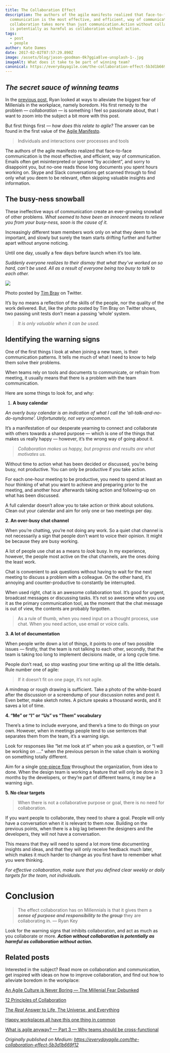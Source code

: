 ```yaml
---
title: The Collaboration Effect
description: The authors of the agile manifesto realized that face-to-face
  communication is the most effective, and efficient, way of communication.  But
  collaboration takes more than just communication.Action without collaboration
  is potentially as harmful as collaboration without action.
tags:
  - post
  - people
author: Kate Dames
date: 2017-02-02T07:57:29.890Z
image: /assets/blog/jason-goodman-0k7ggia8lve-unsplash-1-.jpg
imageAlt: What does it take to be part of winning team?
canonical: https://everydayagile.com/the-collaboration-effect-5b3d1b669f12
---
```

## *The secret sauce of winning teams*

In the [previous post](https://everydayagile.com/an-agile-culture-is-never-boring-6f01a3475397#.vpq6ezprb), Ryan looked at ways to alleviate the biggest fear of Millenials in the workplace, namely boredom. His first remedy to the problem — *collaboration* — is something I feel so passionate about, that I want to zoom into the subject a bit more with this post.

But first things first — *how does this relate to agile?* The answer can be found in the first value of the [Agile Manifesto](http://agilemanifesto.org/).

> Individuals and interactions over processes and tools

The authors of the agile manifesto realized that face-to-face communication is the most effective, and efficient, way of communication. Emails often get misinterpreted or ignored “by accident”, and sorry to disappoint you, but no-one reads those long documents you spent hours working on. Skype and Slack conversations get scanned through to find only what you deem to be relevant, often skipping valuable insights and information.

## The busy-ness snowball

These ineffective ways of communication create an ever-growing snowball of other problems. *What seemed to have been an innocent means to relieve you from your busy-ness, soon is the cause of it.*

Increasingly different team members work only on what they deem to be important, and slowly but surely the team starts drifting further and further apart without anyone noticing.

Until one day, usually a few days before launch when it’s too late.

*Suddenly everyone realizes to their dismay that what they’ve worked on so hard, can’t be used. All as a result of everyone being too busy to talk to each other.*

![](https://miro.medium.com/max/274/1*s1SaPU0GZWq-3PSjUfaung.jpeg)

Photo posted by [Tim Bray](https://medium.com/u/99a2ab387c62?source=post_page-----5b3d1b669f12--------------------------------) on Twitter.

It’s by no means a reflection of the skills of the people, nor the quality of the work delivered. But, like the photo posted by Tim Bray on Twitter shows, two passing unit tests don’t mean a passing ‘whole’ system.

> *It is only valuable when it can be used.*

## Identifying the warning signs

One of the first things I look at when joining a new team, is their communication patterns. It tells me much of what I need to know to help them solve their problems.

When teams rely on tools and documents to communicate, or refrain from meeting, it usually means that there is a problem with the team communication.

Here are some things to look for, and why:

1. **A busy calendar**

*An overly busy calendar is an indication of what I call the ‘all-talk-and-no-do-syndrome’. Unfortunately, not very uncommon.*

It’s a manifestation of our desperate yearning to connect and collaborate with others towards a shared purpose — which is one of the things that makes us really happy — however, it’s the wrong way of going about it.

> *Collaboration makes us happy, but progress and results are what motivates us.*

Without time to action what has been decided or discussed, you’re being busy, not productive. You can only be productive if you take action.

For each one-hour meeting to be productive, you need to spend at least an hour thinking of what you want to achieve and preparing prior to the meeting, and another hour afterwards taking action and following-up on what has been discussed.

A full calendar doesn’t allow you to take action or think about solutions. Clean out your calendar and aim for only one or two meetings per day.

**2. An over-busy chat channel**

When you’re chatting, you’re not doing any work. So a quiet chat channel is not necessarily a sign that people don’t want to voice their opinion. It might be because they are busy working.

A lot of people use chat as a means to *look* busy. In my experience, however, the people most active on the chat channels, are the ones doing the least work.

Chat is convenient to ask questions without having to wait for the next meeting to discuss a problem with a colleague. On the other hand, it’s annoying and counter-productive to constantly be interrupted.

When used right, chat is an awesome collaboration tool. It’s good for urgent, broadcast messages or discussing tasks. It’s not so awesome when you use it as the primary communication tool, as the moment that the chat message is out of view, the contents are probably forgotten.

> As a rule of thumb, when you need input on a thought process, use chat. When you need action, use email or voice calls.

**3. A lot of documentation**

When people write down a lot of things, it points to one of two possible issues — firstly, that the team is not talking to each other, secondly, that the team is taking too long to implement decisions made, or a long cycle time.

People don’t read, so stop wasting your time writing up all the little details. Rule number one of agile:

> If it doesn’t fit on one page, it’s not agile.

A mindmap or rough drawing is sufficient. Take a photo of the white-board after the discussion or a screendump of your discussion notes and post it. Even better, make sketch notes. A picture speaks a thousand words, and it saves a lot of time.

**4. “Me” or “I” or “Us” vs “Them” vocabulary**

There’s a time to include everyone, and there’s a time to do things on your own. However, when in meetings people tend to use sentences that separates them from the team, it’s a warning sign.

Look for responses like “let me look at it” when you ask a question, or “I will be working on ….” when the previous person in the value chain is working on something totally different.

Aim for a single [one-piece flow](https://medium.com/@funficient/what-is-agile-anyway-part-3-2d2dd47a7c75#.limn3cq6s) throughout the organization, from idea to done. When the design team is working a feature that will only be done in 3 months by the developers, or they’re part of different teams, it *may* be a warning sign.

**5. No clear targets**

> When there is not a collaborative purpose or goal, there is no need for collaboration.

If you want people to collaborate, they need to share a goal. People will only have a conversation when it is relevant to them *now*. Building on the previous points, when there is a big lag between the designers and the developers, they will not have a conversation.

This means that they will need to spend a lot more time documenting insights and ideas, and that they will only receive feedback much later, which makes it much harder to change as you first have to remember what you were thinking.

*For effective collaboration, make sure that you defined clear weekly or daily targets for the team, not individuals.*

# Conclusion

> The effect collaboration has on Millennials is that it gives them a ***sense of purpose and responsibility to the group*** they are collaborating in. — Ryan Key

Look for the warning signs that inhibits collaboration, and act as much as you collaborate or more. ***Action without collaboration is potentially as harmful as collaboration without action.***

## Related posts

Interested in the subject? Read more on collaboration and communication, get inspired with ideas on how to improve collaboration, and find out how to alleviate boredom in the workplace:

[An Agile Culture is Never Boring — The Millenial Fear Debunked](https://everydayagile.com/an-agile-culture-is-never-boring-6f01a3475397#.vpq6ezprb)

[12 Principles of Collaboration](https://www.fowcommunity.com/about-collaboration/12-principles-of-collaboration)

[The *Real* Answer to Life, The Universe, and Everything](http://peopledevelopmentmagazine.com/2016/12/22/answer-life-universe-everything/)

[Happy workplaces all have this one thing in common](http://peopledevelopmentmagazine.com/2016/07/24/happy-workplaces/)

[What is agile anyway? — Part 3 — Why teams should be cross-functional](https://medium.com/@funficient/what-is-agile-anyway-part-3-2d2dd47a7c75#.limn3cq6s)





*Originally published on Medium: https://everydayagile.com/the-collaboration-effect-5b3d1b669f12*